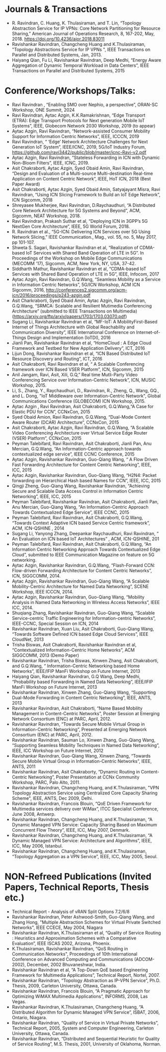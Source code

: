 # Journals & Transactions
* R. Ravindran, C. Huang, K. Thulasiraman, and T. Lin, “Topology Abstraction Service for IP VPNs: Core Network Partitioning for Resource Sharing,” American Journal of Operations Research, 8, 167-202, May, 2018. https://doi.org/10.4236/ajor.2018.83011
* Ravishankar Ravindran, Changcheng Huang and K.Thulasiraman, "Topology Abstractions Service for IP VPNs ", IEEE Transactions on Parallel and Distributed Systems, Jan, 2013.
* Haiyang Qian, Fu Li, Ravishankar Ravindran, Deep Medhi, “Energy Aware Aggregation of Dynamic Temporal Workload in Data Centers”, IEEE Transactions on Parallel and Distributed Systems, 2015

# Conference/Workshops/Talks:
* Ravi Ravindran , “Enabling SMO over Nephio, a perspective”, ORAN-SC Workshop, ONE Summit, 2024
* Ravi Ravindran, Aytac Azgin, K.K.Ramakrishnan, “Edge Transport (ETRA): Edge Transport Protocols for Next generation Mobile IoT Systems”, IEEE, Globecom Network 2030 Workshop, 2019 (to appear)
* Aytac Azgin, Ravi Ravindran, “Network-assisted Consumer Mobility Support for Information Centric Networks”, IEEE, ICCCN, 2019
* Ravi Ravindran, “ ‘Edge’ Network Architecture Challenges for Next Generation IoT System”, IEEE/ICNC, 2019, 5G/IoT Industry Forum, https://github.com/ravi3442/public/blob/master/icnc-Ravi-v2.pdf
* Aytac Azgin, Ravi Ravindran, “Stateless Forwarding in ICN with Dynamic Non-Bloom Filters”, IEEE, ICNC, 2019.
* Asit Chakraborti, Aytac Azgin, Syed Obaid Amin, Ravi Ravindran, “Design and Evaluation of a Multi-source Multi-destination Real-time Application on Content Centric Network”, IEEE, HoT ICN, 2018 (Best Paper Award)
* Asit Chakraborti, Aytac Azgin, Syed Obaid Amin, Satyajayant Misra, Ravi Ravindran, “Using ICN Slicing Framework to Build an IoT Edge Network”, ICN Sigcomm, 2018
* Shreyasee Mukherjee, Ravi Ravindran, D.Raychaudhuri, “A Distributed Core Network Architecture for 5G Systems and Beyond”, ACM, Sigcomm, NEAT Workshop, 2018.
* Ravi Ravindran, Prakash Suthar et al, “Deploying ICN in 3GPP’s 5G NextGen Core Architecture”, IEEE, 5G World Forum, 2018.
* R. Ravindran et al., “5G-ICN: Delivering ICN Services over 5G Using Network Slicing,” IEEE Communication., Mag., vol. 55, no. 5, May 2017, pp 101-107.
* Shweta S. Sagari, Ravishankar Ravindran et al, “Realization of CDMA-based IoT Services with Shared Band Operation of LTE in 5G”. In Proceedings of the Workshop on Mobile Edge Communications (MECOMM '17), Sigcomm, ACM, New York, NY, USA, 37-42.
* Siddharth Mathur, Ravishankar Ravindran et al, “CDMA-based IoT Services with Shared Band Operation of LTE in 5G”, IEEE, Infocom, 2017
* Aytac Azgin, Ravi Ravindran, G.Q.Wang, “Seamless Mobility as a Service in Information Centric Networks”, 5G/ICN Workshop, ACM ICN Sigcomm, 2016, http://conferences2.sigcomm.org/acm-icn/2016/proceedings/p243-azgin.pdf
* Asit Charkraborti, Syed Obaid Amin, Aytac Azgin, Ravi Ravindran, G.Q.Wang, “SRMCA: Scalable and Resilient Mutimedia Conferencing Architecture” (submitted to IEEE Transactions on Multimedia) (https://arxiv.org/ftp/arxiv/papers/1703/1703.03070.pdf)
* Sugang Li, Ravishankar Ravindran  et al, “MF-IoT: A MobilityFirst-Based Internet of Things Architecture with Global Reachability and Communication Diversity”, IEEE International Conference on Internet-of-Things Design and Implementation (IoTDI), 2016
* Jianli Pan, Ravishankar Ravindran et al, “HomeCloud : A Edge Cloud Framework and Testbed for New Application Delivery”, ICT, 2016
* Lijun Dong, Ravishankar Ravindran et al, “ICN Based Distributed IoT Resource Discovery and Routing”, ICT, 2016
* Asit Chakraborti, Ravi Ravindran et al, “ A Scalable Conferencing framework over ICN Based VSER Platform”, ICN, Sigcomm, 2015
* Anil Jangam, Ravi, Asit, Xili, G.Q,” Real time Mutli-Party Video Conferencing Service over Information-Centric Network”, ICN, MUSIC Workshop, 2015.
* Li, S., Zhang, Y., Raychaudhuri, D., Ravindran, R., Zheng,  Q., Wang, GQ., and L. Dong, "IoT Middleware over Information-Centric Network", Global Communications Conference (GLOBECOM) ICN Workshop, 2015.
* Aytac Azgin , Ravi Ravindran, Asit Chakraborti, G.Q.Wang,“A Case for Elastic PDU for CCN”, CCNxCon, 2015
* Syed Obaid Amion, Ravi Ravindran, G.Q.Wang, “Dual-Mode Content Aware Router (DCAR) Architecture”, CCNxCon, 2015
* Asit Chakraborti, Aytac Azgin, Ravi Ravindran, G.Q.Wang, “A Scalable Video Conferencing Architecture over Virtual Service Edge Router (VSER) Platform”, CCNxCon, 2015
* Peyman Talebifard, Ravi Ravindran, Asit Chakraborti,  Jianli Pan, Anu Mercian, G.Q.Wang, “An Information-Centric approach towards contextualized edge service”, IEEE CCNC Conference, 2015
* Aytac Azgin, Ravishankar Ravindran, Guo-Qiang Wang, “ A Flow Driven Fast Forwarding Architecture for Content Centric Networking”, IEEE, ICC, 2015
* Aytac Azgin, Ravishankar Ravindran, Guo-Qiang Wang, “H2N4: Packet forwarding on Hierarchical Hash based Names for CCN”, IEEE, ICC, 2015
* Qingji Zheng, Guo-Qiang Wang, Ravishankar Ravindran, “Achieving Secure and Scalable Data Access Control in Information Centric Networking”, IEEE, ICC, 2015
* Peyman Talebifard, Ravishankar Ravindran, Asit Chakraborti, Jianli Pan, Anu Mercian, Guo-Qiang Wang, “An Information-Centric Approach Towards Contextualized Edge Service”, IEEE CCNC, 2015
* Peyman Talebifard, Ravi Ravindran, Asit Chakraborti, G.Q.Wang, “Towards Context Adaptive ICN based Service Centric framework”, ACM, ICN-QSHINE , 2014
* Sugang Li, Yanyong Zhang, Deepankar Raychaudhuri, Ravi Ravindran, “ An Evaluation on ICN based IoT Architectures” , ACM, ICN-QSHINE, 201
* Peyman Talebifard, Ravi Ravindran, Asit Chakraborti, G.Q.Wang, “An Information Centric Networking Approach Towards Contextualized Edge Cloud”,  submitted to IEEE Communication Magazine on feature on 5G networking.
* Aytac Azgin, Ravishankar Ravindran, G.Q.Wang, “Flash-Forward CCN: Flow-driven Forwarding Architecture for Content Centric Networks”, ICN, SIGGCOMM, 2014.
* Aytac Azgin, Ravishankar Ravindran, Guo-Qiang Wang, “A Scalable Mobility-Centric Architecture for Named Data Networking”, SCENE Workshop, IEEE ICCCN, 2014.
* Aytac Azgin, Ravishankar Ravindran, Guo-Qiang Wang, “Mobility Analysis in Named Data Networking in Wireless Access Networks”,  IEEE ICC, 2014.
* Shuqiang Zhang, Ravishankar Ravindran, Guo-Qiang Wang, “Scalable Service-centric Traffic Engineering for Information-centric Networks”,  IEEE-CCNC, Special Session on ICN, 2014
* Ravishankar Ravindran,  Xuan Liu, Asit Chakraborti, Guo-Qiang Wang, “Towards Software Defined ICN based Edge Cloud Services”, IEEE CloudNet, 2013
* Trisha Biswas, Asit Chakraborti, Ravishankar Ravindran et al, “Contextualized Information-Centric Home Networks”,  ACM SIGGCOMM, 2013 (Demo Paper)
* Ravishankar Ravindran, Trisha Biswas, Xinwen Zhang, Asit Chakraborti, and G.Q.Wang, “ Information-Centric  Networking based Home Networks”, IEEE/IFIP ManFi Workshop on Future Internet, 2013
* Haiyang Qian, Ravishankar Ravindran, G.Q Wang, Deep Medhi, “Probability based Forwarding in Named Data Networking”, IEEE/IFIP ManFi Workshop on Future Internet, 2013
* Ravishankar Ravindran, Xinwen Zhang, Guo-Qiang Wang, “Supporting Dual-Mode Forwarding in Content Centric Networking”, IEEE, ANTS, 2013
* Ravishankar Ravindran, Asit Chakraborti, “Name Based Mobility Management in Content-Centric Networks”, Poster Session at Emerging Network Consortium (ENC) at PARC, April, 2012.
* Ravishankar Ravindran, “Towards Secure Mobile Virtual Group in Information-Centric Networking”, Presented at Emerging Network Consortium (ENC) at PARC, April, 2012.
* Ravishankar Ravindran, Sauman Lo, Xinwen Zhang, Guo-Qiang Wang, “Supporting Seamless Mobility Techniques in Named Data Networking”, IEEE, ICC Workshop on Future Internet, 2012
* Ravishankar Ravindran, Guo-Qiang Wang, Xinwen Zhang, “Towards Secure Mobile Virtual Group in Information-Centric Networks”, IEEE, ANTS, 2011
* Ravishankar Ravindran, Asit Chakraborty, “Dynamic Routing in Content-Centric Networking”, Poster Presentation at CCNx Community Workshop, PARC, Palo Alto, 2011.
* Ravishankar Ravindran, Changcheng Huang, and K.Thulasiraman, "VPN Topology Abstraction Service using Centralized Core Capacity Sharing Scheme", IEEE, ANTS, Dec 2009, Delhi.
* Ravishankar Ravindran, Francois Blouin, “QoE Driven Framework for Multimedia services delivery over                   WiMax”, ITCC Specialist Conference, June 2008, Antwerp.
* Ravishankar Ravindran, Changcheng Huang, and K.Thulasiraman, “A Dynamic Managed VPN Service: Capacity Sharing Based on Maximum Concurrent Flow Theory”, IEEE, ICC, May 2007, Denmark.
* Ravishankar Ravindran, Changcheng Huang, and K.Thulasiraman, “A Dynamic Managed VPN Service: Architecture and Algorithms”, IEEE, ICC, May 2006, Istanbul.
* Ravishankar Ravindran, Changcheng Huang, and K.Thulasiraman, “Topology Aggregation as a VPN Service”, IEEE, ICC, May 2005, Seoul.

# NON-Refreed Publications (Invited Papers, Technical Reports, Thesis etc.)
* Technical Report - Analysis of vRAN Split Options 7.2/6/8
* Ravishankar Ravindran, Peter Ashwood-Smith, Guo-Qiang Wang, and Zhang Hong, "Multiple Abstraction Schemes for Virtual Private Switched Networks", IEEE CCECE, May 2004, Niagara
* Ravishankar Ravindran, K.Thulasiraman et al, “Quality of Service Routing : Heuristics and Approximation Schemes with a Comparative Evaluation”, IEEE ISCAS 2002, Arizona, Phoenix.
* K.Thulasiraman, Ravishankar Ravindran, “QoS Routing in Communication Networks", Proceedings of 10th International Conference on Advanced Computing and Communications (ADCOM-2002),  December, 2002 Bhuvaneshwar, India.
* Ravishankar Ravindran et al, “A Top-Down QoE based Engineering Framework for Multimedia Applications”, Technical Report, Nortel, 2007.
* Ravishankar Ravindran, “Topology Abstraction as IP-VPN Service”, Ph.D. Thesis, 2009, Carleton University, Ottawa, Canada.
* Ravishankar Ravindran, Francois Blouin, “A Pragmatic Approach for Optimizing WiMAX Multimedia Applications”, INFORMS, 2008, Las Vegas.
* Ravishankar Ravindran, K.Thulasiraman, Changcheng Huang, “A Distributed Algorithm for Dynamic Managed VPN Service”, ISBAT, 2006, Ontario, Niagara.
* Ravishankar Ravindran, “Quality of Service in Virtual Private Networks”, Technical Report, 2005, System and Computer Engineering, Carleton University, Ottawa, Canada.
* Ravishankar Ravindran, “Distributed and Sequential Heuristic for Quality of Service Routing”, M.S. Thesis, 2001, University of Oklahoma, Norman.


